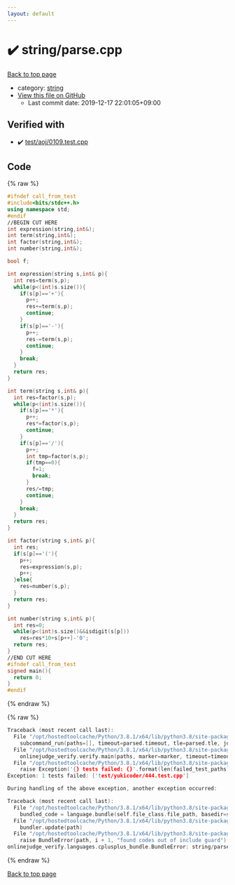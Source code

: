 ```yaml
---
layout: default
---
```


<!-- mathjax config similar to math.stackexchange -->
<script type="text/javascript" async
  src="https://cdnjs.cloudflare.com/ajax/libs/mathjax/2.7.5/MathJax.js?config=TeX-MML-AM_CHTML">
</script>
<script type="text/x-mathjax-config">
  MathJax.Hub.Config({
    TeX: { equationNumbers: { autoNumber: "AMS" }},
    tex2jax: {
      inlineMath: [ ['$','$'] ],
      processEscapes: true
    },
    "HTML-CSS": { matchFontHeight: false },
    displayAlign: "left",
    displayIndent: "2em"
  });
</script>

<script type="text/javascript" src="https://cdnjs.cloudflare.com/ajax/libs/jquery/3.4.1/jquery.min.js"></script>
<script src="https://cdn.jsdelivr.net/npm/jquery-balloon-js@1.1.2/jquery.balloon.min.js" integrity="sha256-ZEYs9VrgAeNuPvs15E39OsyOJaIkXEEt10fzxJ20+2I=" crossorigin="anonymous"></script>
<script type="text/javascript" src="../../assets/js/copy-button.js"></script>
<link rel="stylesheet" href="../../assets/css/copy-button.css" />


# :heavy_check_mark: string/parse.cpp

<a href="../../index.html">Back to top page</a>

* category: <a href="../../index.html#b45cffe084dd3d20d928bee85e7b0f21">string</a>
* <a href="{{ site.github.repository_url }}/blob/master/string/parse.cpp">View this file on GitHub</a>
    - Last commit date: 2019-12-17 22:01:05+09:00




## Verified with

* :heavy_check_mark: <a href="../../verify/test/aoj/0109.test.cpp.html">test/aoj/0109.test.cpp</a>


## Code

<a id="unbundled"></a>
{% raw %}
```cpp
#ifndef call_from_test
#include<bits/stdc++.h>
using namespace std;
#endif
//BEGIN CUT HERE
int expression(string,int&);
int term(string,int&);
int factor(string,int&);
int number(string,int&);

bool f;

int expression(string s,int& p){
  int res=term(s,p);
  while(p<(int)s.size()){
    if(s[p]=='+'){
      p++;
      res+=term(s,p);
      continue;
    }
    if(s[p]=='-'){
      p++;
      res-=term(s,p);
      continue;
    }
    break;
  }
  return res;
}

int term(string s,int& p){
  int res=factor(s,p);
  while(p<(int)s.size()){
    if(s[p]=='*'){
      p++;
      res*=factor(s,p);
      continue;
    }
    if(s[p]=='/'){
      p++;
      int tmp=factor(s,p);
      if(tmp==0){
        f=1;
        break;
      }
      res/=tmp;
      continue;
    }
    break;
  }
  return res;
}

int factor(string s,int& p){
  int res;
  if(s[p]=='('){
    p++;
    res=expression(s,p);
    p++;
  }else{
    res=number(s,p);
  }
  return res;
}

int number(string s,int& p){
  int res=0;
  while(p<(int)s.size()&&isdigit(s[p]))
    res=res*10+s[p++]-'0';
  return res;
}
//END CUT HERE
#ifndef call_from_test
signed main(){
  return 0;
}
#endif

```
{% endraw %}

<a id="bundled"></a>
{% raw %}
```cpp
Traceback (most recent call last):
  File "/opt/hostedtoolcache/Python/3.8.1/x64/lib/python3.8/site-packages/onlinejudge_verify/main.py", line 186, in main
    subcommand_run(paths=[], timeout=parsed.timeout, tle=parsed.tle, jobs=parsed.jobs)
  File "/opt/hostedtoolcache/Python/3.8.1/x64/lib/python3.8/site-packages/onlinejudge_verify/main.py", line 64, in subcommand_run
    onlinejudge_verify.verify.main(paths, marker=marker, timeout=timeout, tle=tle, jobs=jobs)
  File "/opt/hostedtoolcache/Python/3.8.1/x64/lib/python3.8/site-packages/onlinejudge_verify/verify.py", line 133, in main
    raise Exception('{} tests failed: {}'.format(len(failed_test_paths), [str(path.relative_to(pathlib.Path.cwd())) for path in failed_test_paths]))
Exception: 1 tests failed: ['test/yukicoder/444.test.cpp']

During handling of the above exception, another exception occurred:

Traceback (most recent call last):
  File "/opt/hostedtoolcache/Python/3.8.1/x64/lib/python3.8/site-packages/onlinejudge_verify/docs.py", line 347, in write_contents
    bundled_code = language.bundle(self.file_class.file_path, basedir=self.cpp_source_path)
  File "/opt/hostedtoolcache/Python/3.8.1/x64/lib/python3.8/site-packages/onlinejudge_verify/languages/cplusplus.py", line 63, in bundle
    bundler.update(path)
  File "/opt/hostedtoolcache/Python/3.8.1/x64/lib/python3.8/site-packages/onlinejudge_verify/languages/cplusplus_bundle.py", line 151, in update
    raise BundleError(path, i + 1, "found codes out of include guard")
onlinejudge_verify.languages.cplusplus_bundle.BundleError: string/parse.cpp: line 5: found codes out of include guard

```
{% endraw %}

<a href="../../index.html">Back to top page</a>

